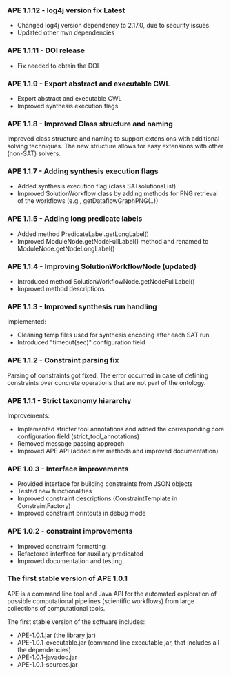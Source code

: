 ### APE 1.1.12 - log4j version fix Latest
- Changed log4j version dependency to 2.17.0, due to security issues.
- Updated other mvn dependencies

### APE 1.1.11 - DOI release
- Fix needed to obtain the DOI

### APE 1.1.9 - Export abstract and executable CWL
- Export abstract and executable CWL
- Improved synthesis execution flags



### APE 1.1.8 - Improved Class structure and naming
Improved class structure and naming to support extensions with additional solving techniques. The new structure allows for easy extensions with other (non-SAT) solvers.



### APE 1.1.7 - Adding synthesis execution flags
- Added synthesis execution flag (class SATsolutionsList)
- Improved SolutionWorkflow class by adding methods for PNG retrieval of the workflows (e.g., getDataflowGraphPNG(..))



### APE 1.1.5 - Adding long predicate labels
- Added method PredicateLabel.getLongLabel()
- Improved ModuleNode.getNodeFullLabel() method and renamed to ModuleNode.getNodeLongLabel()



### APE 1.1.4 - Improving SolutionWorkflowNode (updated)
- Introduced method SolutionWorkflowNode.getNodeFullLabel()
- Improved method descriptions


### APE 1.1.3 - Improved synthesis run handling
Implemented:

- Cleaning temp files used for synthesis encoding after each SAT run
- Introduced "timeout(sec)" configuration field


### APE 1.1.2 - Constraint parsing fix
Parsing of constraints got fixed. The error occurred in case of defining constraints over concrete operations that are not part of the ontology.


### APE 1.1.1 - Strict taxonomy hiararchy
Improvements:

- Implemented stricter tool annotations and added the corresponding core configuration field (strict_tool_annotations)
- Removed message passing approach
- Improved APE API (added new methods and improved documentation)


### APE 1.0.3 - Interface improvements
- Provided interface for building constraints from JSON objects
- Tested new functionalities
- Improved constraint descriptions (ConstraintTemplate in ConstraintFactory)
- Improved constraint printouts in debug mode


### APE 1.0.2 - constraint improvements
- Improved constraint formatting
- Refactored interface for auxiliary predicated
- Improved documentation and testing


### The first stable version of APE 1.0.1
APE is a command line tool and Java API for the automated exploration of possible computational pipelines (scientific workflows) from large collections of computational tools.

The first stable version of the software includes:

- APE-1.0.1.jar (the library jar)
- APE-1.0.1-executable.jar (command line executable jar, that includes all the dependencies)
- APE-1.0.1-javadoc.jar
- APE-1.0.1-sources.jar

